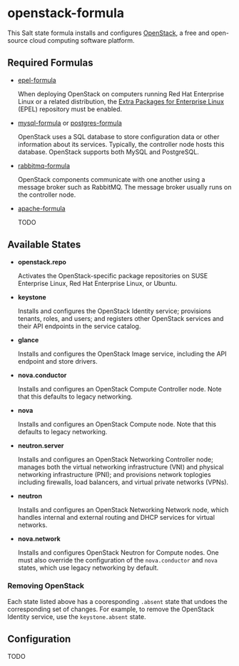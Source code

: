 # openstack-formula

This Salt state formula installs and configures
[OpenStack](http://openstack.org/), a free and open-source cloud
computing software platform.

## Required Formulas

* [epel-formula](https://github.com/saltstack-formulas/epel-formula)

  When deploying OpenStack on computers running Red Hat Enterprise
  Linux or a related distribution, the
  [Extra Packages for Enterprise Linux](https://fedoraproject.org/wiki/EPEL)
  (EPEL) repository must be enabled.

* [mysql-formula](https://github.com/saltstack-formulas/mysql-formula)
  or
  [postgres-formula](https://github.com/saltstack-formulas/postgres-formula)

  OpenStack uses a SQL database to store configuration data or other
  information about its services.  Typically, the controller node
  hosts this database.  OpenStack supports both MySQL and PostgreSQL.

* [rabbitmq-formula](https://github.com/saltstack-formulas/rabbitmq-formula)

  OpenStack components communicate with one another using a message
  broker such as RabbitMQ.  The message broker usually runs on the
  controller node.

* [apache-formula](https://github.com/saltstack-formulas/apache-formula)

  TODO

## Available States

* **openstack.repo**

  Activates the OpenStack-specific package repositories on SUSE
  Enterprise Linux, Red Hat Enterprise Linux, or Ubuntu.

* **keystone**

  Installs and configures the OpenStack Identity service; provisions
  tenants, roles, and users; and registers other OpenStack services
  and their API endpoints in the service catalog.

* **glance**

  Installs and configures the OpenStack Image service, including the
  API endpoint and store drivers.

* **nova.conductor**

  Installs and configures an OpenStack Compute Controller node.  Note
  that this defaults to legacy networking.

* **nova**

  Installs and configures an OpenStack Compute node.  Note that this
  defaults to legacy networking.

* **neutron.server**

  Installs and configures an OpenStack Networking Controller node;
  manages both the virtual networking infrastructure (VNI) and
  physical networking infrastructure (PNI); and provisions network
  toplogies including firewalls, load balancers, and virtual private
  networks (VPNs).

* **neutron**

  Installs and configures an OpenStack Networking Network node, which
  handles internal and external routing and DHCP services for virtual
  networks.

* **nova.network**

  Installs and configures OpenStack Neutron for Compute nodes.  One
  must also override the configuration of the `nova.conductor` and
  `nova` states, which use legacy networking by default.

### Removing OpenStack

Each state listed above has a cooresponding `.absent` state that
undoes the corresponding set of changes.  For example, to remove the
OpenStack Identity service, use the `keystone.absent` state.

## Configuration

TODO
